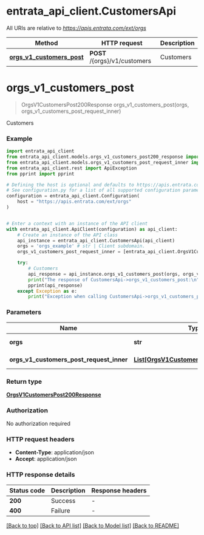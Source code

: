 # entrata_api_client.CustomersApi

All URIs are relative to *https://apis.entrata.com/ext/orgs*

Method | HTTP request | Description
------------- | ------------- | -------------
[**orgs_v1_customers_post**](CustomersApi.md#orgs_v1_customers_post) | **POST** /{orgs}/v1/customers | Customers


# **orgs_v1_customers_post**
> OrgsV1CustomersPost200Response orgs_v1_customers_post(orgs, orgs_v1_customers_post_request_inner)

Customers

### Example


```python
import entrata_api_client
from entrata_api_client.models.orgs_v1_customers_post200_response import OrgsV1CustomersPost200Response
from entrata_api_client.models.orgs_v1_customers_post_request_inner import OrgsV1CustomersPostRequestInner
from entrata_api_client.rest import ApiException
from pprint import pprint

# Defining the host is optional and defaults to https://apis.entrata.com/ext/orgs
# See configuration.py for a list of all supported configuration parameters.
configuration = entrata_api_client.Configuration(
    host = "https://apis.entrata.com/ext/orgs"
)


# Enter a context with an instance of the API client
with entrata_api_client.ApiClient(configuration) as api_client:
    # Create an instance of the API class
    api_instance = entrata_api_client.CustomersApi(api_client)
    orgs = 'orgs_example' # str | Client subdomain.
    orgs_v1_customers_post_request_inner = [entrata_api_client.OrgsV1CustomersPostRequestInner()] # List[OrgsV1CustomersPostRequestInner] | arPayment related APIs

    try:
        # Customers
        api_response = api_instance.orgs_v1_customers_post(orgs, orgs_v1_customers_post_request_inner)
        print("The response of CustomersApi->orgs_v1_customers_post:\n")
        pprint(api_response)
    except Exception as e:
        print("Exception when calling CustomersApi->orgs_v1_customers_post: %s\n" % e)
```



### Parameters


Name | Type | Description  | Notes
------------- | ------------- | ------------- | -------------
 **orgs** | **str**| Client subdomain. | 
 **orgs_v1_customers_post_request_inner** | [**List[OrgsV1CustomersPostRequestInner]**](OrgsV1CustomersPostRequestInner.md)| arPayment related APIs | 

### Return type

[**OrgsV1CustomersPost200Response**](OrgsV1CustomersPost200Response.md)

### Authorization

No authorization required

### HTTP request headers

 - **Content-Type**: application/json
 - **Accept**: application/json

### HTTP response details

| Status code | Description | Response headers |
|-------------|-------------|------------------|
**200** | Success |  -  |
**400** | Failure |  -  |

[[Back to top]](#) [[Back to API list]](../README.md#documentation-for-api-endpoints) [[Back to Model list]](../README.md#documentation-for-models) [[Back to README]](../README.md)

